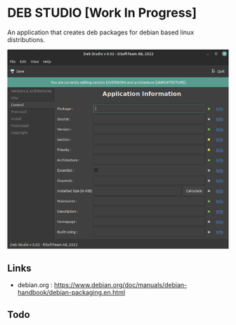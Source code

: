 # DEB STUDIO [Work In Progress]

An application that creates deb packages for debian based linux distributions.

![screenshot](assets/screenshot.png)

## Links

* debian.org : https://www.debian.org/doc/manuals/debian-handbook/debian-packaging.en.html

## Todo
